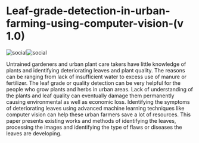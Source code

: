 # Leaf-grade-detection-in-urban-farming-using-computer-vision-(v 1.0)
![social](https://img.shields.io/twitter/url?label=Twitter&style=social&url=https%3A%2F%2Ftwitter.com%2Fmushtaqakram)![social](https://img.shields.io/github/issues/mushtaqmahboob/Leaf-grade-detection-in-urban-farming-using-computer-vision)

Untrained gardeners and urban plant care takers have little knowledge of plants and identifying deteriorating leaves and plant quality. The reasons can be ranging from lack of insufficient water to excess use of manure or fertilizer. The leaf grade or quality detection can be very helpful for the people who grow plants and herbs in urban areas. Lack of understanding of the plants and leaf quality can eventually damage them permanently causing environmental as well as economic loss. Identifying the symptoms of deteriorating leaves using advanced machine learning techniques like computer vision can help these urban farmers save a lot of resources. This paper presents existing works and methods of identifying the leaves, processing the images and identifying the type of flaws or diseases the leaves are developing.
